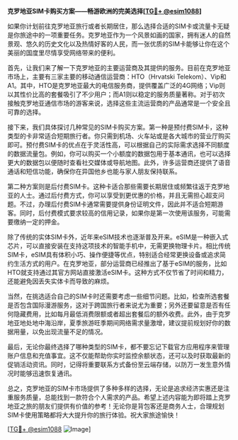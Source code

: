 **克罗地亚SIM卡购买方案——畅游欧洲的完美选择[[TG💪+ @esim1088](https://t.me/s/esim1088)]**

如果你计划前往克罗地亚旅行或者长期居住，那么选择合适的SIM卡或流量卡无疑是你旅途中的一项重要任务。克罗地亚作为一个风景如画的国家，拥有迷人的自然景观、悠久的历史文化以及热情好客的人民，而一张优质的SIM卡能够让你在这个美丽的国度里尽情享受网络带来的便利。

首先，让我们来了解一下克罗地亚的主要运营商及其提供的服务。目前在克罗地亚市场上，主要有三家主要的移动通信运营商：HTO（Hrvatski Telekom）、Vip和A1。其中，HTO是克罗地亚最大的电信服务商，提供覆盖广泛的4G网络；Vip则以其性价比高的套餐吸引了不少用户；而A1则以稳定的服务质量著称。对于初次接触克罗地亚通信市场的游客来说，选择这些主流运营商的产品通常是一个安全且可靠的选择。

接下来，我们具体探讨几种常见的SIM卡购买方案。第一种是预付费SIM卡，这种类型的卡非常适合短期旅行者。你只需到机场、火车站或是各大城市的营业厅购买即可。预付费SIM卡的优点在于灵活性高，可以根据自己的实际需求选择不同额度的数据流量包。例如，你可以购买一个小额度的数据包用于基本通讯，也可以选择更大的数据包以便随时查看社交媒体或导航地图。此外，许多运营商还提供了语音通话和短信功能，确保你在异国他乡也能与家人朋友保持联系。

第二种方案则是后付费SIM卡。这种卡适合那些需要长期居住或频繁往返于克罗地亚的人士。通过后付费方式，你可以享受到更优惠的价格，并且无需担心超支问题。不过，办理后付费SIM卡通常需要提供身份证明文件，因此并不适合短期游客。同时，后付费模式要求较高的信用记录，如果你是第一次使用该服务，可能需要缴纳一定的押金。

除了传统的实体SIM卡外，近年来eSIM技术也逐渐普及开来。eSIM是一种嵌入式芯片，可以直接安装在支持这项技术的智能手机中，无需更换物理卡片。相比传统SIM卡，eSIM具有体积小巧、操作便捷等优点，特别适合经常更换设备或追求简约生活方式的用户。在克罗地亚，部分运营商已经推出了基于eSIM的服务，比如HTO就支持通过其官方网站直接激活eSIM卡。这种方式不仅节省了时间和精力，还能避免因丢失实体卡而导致的麻烦。

当然，在挑选适合自己的SIM卡时还需要考虑一些细节问题。比如，检查所选套餐是否包含国际漫游服务，这对于跨国旅行者来说尤为重要；另外还要留意是否有任何隐藏费用，比如每月最低消费限额或者超出套餐后的额外收费。此外，由于克罗地亚地处地中海沿岸，夏季旅游旺季期间网络需求量激增，建议提前规划好你的数据用量，以免出现流量不足的情况。

最后，无论你最终选择了哪种类型的SIM卡，都不要忘记下载官方应用程序来管理账户信息和充值事宜。这不仅能帮助你实时监控余额状态，还可以及时获取最新的促销活动资讯。同时，记得将重要联系方式备份至云端存储，以防万一发生意外情况时能够迅速恢复通讯。

总之，克罗地亚的SIM卡市场提供了多种多样的选择，无论是追求经济实惠还是注重服务质量，总能找到一款符合个人需求的产品。希望上述内容能为即将踏上克罗地亚之旅的朋友们提供有价值的参考！无论你是背包客还是商务人士，合理规划SIM卡使用策略都将大大提升你的旅行体验。祝大家旅途愉快！

[[TG💪+ @esim1088](https://t.me/s/esim1088) ![Image](https://i.postimg.cc/4NQfJmqS/Snipaste-2025-05-13-00-14-12.png)]